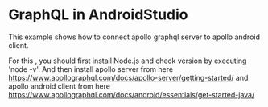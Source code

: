 # GraphQL in AndroidStudio
This example shows how to connect apollo graphql server to apollo android client. 

For this , you should first install Node.js and check version by executing 'node -v'.
And then install apollo server from here https://www.apollographql.com/docs/apollo-server/getting-started/ and 
apollo android client from here https://www.apollographql.com/docs/android/essentials/get-started-java/
